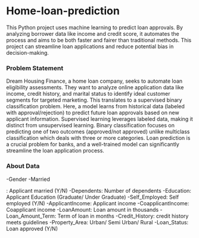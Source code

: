 # Home-loan-prediction

This Python project uses machine learning to predict loan approvals. By analyzing borrower data like income and credit score, it automates the process and aims to be both faster and fairer than traditional methods. This project can streamline loan applications and reduce potential bias in decision-making.

### Problem Statement
Dream Housing Finance, a home loan company, seeks to automate loan eligibility assessments. They want to analyze online application data like income, credit history, and marital status to identify ideal customer segments for targeted marketing. This translates to a supervised binary classification problem. Here, a model learns from historical data (labeled with approval/rejection) to predict future loan approvals based on new applicant information. Supervised learning leverages labeled data, making it distinct from unsupervised learning. Binary classification focuses on predicting one of two outcomes (approved/not approved) unlike multiclass classification which deals with three or more categories. Loan prediction is a crucial problem for banks, and a well-trained model can significantly streamline the loan application process.

### About Data 
-Gender 
-Married 

: Applicant married (Y/N)
-Dependents: Number of dependents
-Education: Applicant Education (Graduate/ Under Graduate)
-Self_Employed: Self employed (Y/N)
-ApplicantIncome: Applicant income
-CoapplicantIncome: Coapplicant income
-LoanAmount: Loan amount in thousands
-Loan_Amount_Term: Term of loan in months
-Credit_History: credit history meets guidelines
-Property_Area: Urban/ Semi Urban/ Rural
-Loan_Status: Loan approved (Y/N)






